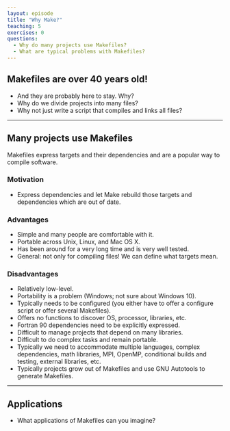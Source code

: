 ```yaml
---
layout: episode
title: "Why Make?"
teaching: 5
exercises: 0
questions:
  - Why do many projects use Makefiles?
  - What are typical problems with Makefiles?
---
```


## Makefiles are over 40 years old!

- And they are probably here to stay. Why?
- Why do we divide projects into many files?
- Why not just write a script that compiles and links all files?

---

## Many projects use Makefiles

Makefiles express targets and their dependencies and are a popular way to compile software.


### Motivation

- Express dependencies and let Make rebuild those targets and dependencies which are out of date.


### Advantages

- Simple and many people are comfortable with it.
- Portable across Unix, Linux, and Mac OS X.
- Has been around for a very long time and is very well tested.
- General: not only for compiling files! We can define what targets mean.


### Disadvantages

- Relatively low-level.
- Portability is a problem (Windows; not sure about Windows 10).
- Typically needs to be configured (you either have to offer a configure script or offer several Makefiles).
- Offers no functions to discover OS, processor, libraries, etc.
- Fortran 90 dependencies need to be explicitly expressed.
- Difficult to manage projects that depend on many libraries.
- Difficult to do complex tasks and remain portable.
- Typically we need to accommodate multiple languages, complex dependencies, math libraries, MPI, OpenMP, conditional
  builds and testing, external libraries, etc.
- Typically projects grow out of Makefiles and use GNU Autotools to generate Makefiles.

---

## Applications

- What applications of Makefiles can you imagine?

